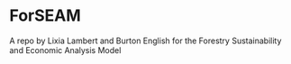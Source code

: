 # ForSEAM
A repo by Lixia Lambert and Burton English for the Forestry Sustainability and Economic Analysis Model
